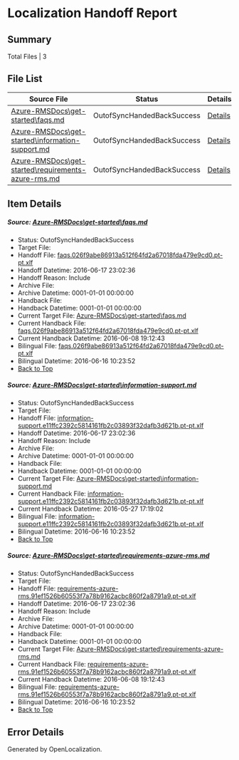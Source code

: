 # <a name='report-top'></a> Localization Handoff Report

## Summary
 Total Files | 3

## File List
 Source File | Status | Details 
 ----------- | ------ | ------- 
 [Azure-RMSDocs\get-started\faqs.md](https://github.com/Microsoft/Azure-RMSDocs-pr/blob/b4996210dfe1766db8350cfd08ad777760586c76/Azure-RMSDocs/get-started/faqs.md) | OutofSyncHandedBackSuccess | [Details](#d9107e8566f0e44d87d9da4703aa3376c8594b4e103)
 [Azure-RMSDocs\get-started\information-support.md](https://github.com/Microsoft/Azure-RMSDocs-pr/blob/50ebcd71336baeb68687e2d0c1ff1f0608925761/Azure-RMSDocs/get-started/information-support.md) | OutofSyncHandedBackSuccess | [Details](#8141a46e90bfd48562302f1707704104ead82aef105)
 [Azure-RMSDocs\get-started\requirements-azure-rms.md](https://github.com/Microsoft/Azure-RMSDocs-pr/blob/50ebcd71336baeb68687e2d0c1ff1f0608925761/Azure-RMSDocs/get-started/requirements-azure-rms.md) | OutofSyncHandedBackSuccess | [Details](#72a75712da9efa201865440affa80461dcd7df53110)

## Item Details
##### <a name='d9107e8566f0e44d87d9da4703aa3376c8594b4e103'></a> Source: [Azure-RMSDocs\get-started\faqs.md](https://github.com/Microsoft/Azure-RMSDocs-pr/blob/b4996210dfe1766db8350cfd08ad777760586c76/Azure-RMSDocs/get-started/faqs.md)
* Status: OutofSyncHandedBackSuccess
* Target File: 
* Handoff File: [faqs.026f9abe86913a512f64fd2a67018fda479e9cd0.pt-pt.xlf](https://github.com/Microsoft/EM.handoff/blob/8b6657e02073b96f15fd46e59e487fb3a93cbaf6/ol-handoff/Microsoft/Azure-RMSDocs-pr.pt-pt/master/faqs.026f9abe86913a512f64fd2a67018fda479e9cd0.pt-pt.xlf)
* Handoff Datetime: 2016-06-17 23:02:36
* Handoff Reason: Include
* Archive File: 
* Archive Datetime: 0001-01-01 00:00:00
* Handback File: 
* Handback Datetime: 0001-01-01 00:00:00
* Current Target File: [Azure-RMSDocs\get-started\faqs.md](https://github.com/Microsoft/Azure-RMSDocs-pr.pt-pt/blob/46fd45375c3060833f14e78dfbb8582ca7440d21/Azure-RMSDocs/get-started/faqs.md)
* Current Handback File: [faqs.026f9abe86913a512f64fd2a67018fda479e9cd0.pt-pt.xlf](https://github.com/Microsoft/EM.handback/blob/a1d026d8c317de5866e474cb7e39a537bdf4e4c4/ol-handback/Microsoft/Azure-RMSDocs-pr.pt-pt/master/faqs.026f9abe86913a512f64fd2a67018fda479e9cd0.pt-pt.xlf)
* Current Handback Datetime: 2016-06-08 19:12:43
* Bilingual File: [faqs.026f9abe86913a512f64fd2a67018fda479e9cd0.pt-pt.xlf](https://github.com/Microsoft/EM.handback/blob/a1d026d8c317de5866e474cb7e39a537bdf4e4c4/ol-handback/Microsoft/Azure-RMSDocs-pr.pt-pt/master/faqs.026f9abe86913a512f64fd2a67018fda479e9cd0.pt-pt.xlf)
* Bilingual Datetime: 2016-06-16 10:23:52
* [Back to Top](#report-top)

##### <a name='8141a46e90bfd48562302f1707704104ead82aef105'></a> Source: [Azure-RMSDocs\get-started\information-support.md](https://github.com/Microsoft/Azure-RMSDocs-pr/blob/50ebcd71336baeb68687e2d0c1ff1f0608925761/Azure-RMSDocs/get-started/information-support.md)
* Status: OutofSyncHandedBackSuccess
* Target File: 
* Handoff File: [information-support.e11ffc2392c5814161fb2c03893f32dafb3d621b.pt-pt.xlf](https://github.com/Microsoft/EM.handoff/blob/8b6657e02073b96f15fd46e59e487fb3a93cbaf6/ol-handoff/Microsoft/Azure-RMSDocs-pr.pt-pt/master/information-support.e11ffc2392c5814161fb2c03893f32dafb3d621b.pt-pt.xlf)
* Handoff Datetime: 2016-06-17 23:02:36
* Handoff Reason: Include
* Archive File: 
* Archive Datetime: 0001-01-01 00:00:00
* Handback File: 
* Handback Datetime: 0001-01-01 00:00:00
* Current Target File: [Azure-RMSDocs\get-started\information-support.md](https://github.com/Microsoft/Azure-RMSDocs-pr.pt-pt/blob/a440369afbc3a30d95e59478e5337cb0fa08d1c9/Azure-RMSDocs/get-started/information-support.md)
* Current Handback File: [information-support.e11ffc2392c5814161fb2c03893f32dafb3d621b.pt-pt.xlf](https://github.com/Microsoft/EM.handback/blob/3259bebedbfc5f73f147ca44b85d5957c0d4d693/ol-handback/Microsoft/Azure-RMSDocs-pr.pt-pt/master/information-support.e11ffc2392c5814161fb2c03893f32dafb3d621b.pt-pt.xlf)
* Current Handback Datetime: 2016-05-27 17:19:02
* Bilingual File: [information-support.e11ffc2392c5814161fb2c03893f32dafb3d621b.pt-pt.xlf](https://github.com/Microsoft/EM.handback/blob/3259bebedbfc5f73f147ca44b85d5957c0d4d693/ol-handback/Microsoft/Azure-RMSDocs-pr.pt-pt/master/information-support.e11ffc2392c5814161fb2c03893f32dafb3d621b.pt-pt.xlf)
* Bilingual Datetime: 2016-06-16 10:23:52
* [Back to Top](#report-top)

##### <a name='72a75712da9efa201865440affa80461dcd7df53110'></a> Source: [Azure-RMSDocs\get-started\requirements-azure-rms.md](https://github.com/Microsoft/Azure-RMSDocs-pr/blob/50ebcd71336baeb68687e2d0c1ff1f0608925761/Azure-RMSDocs/get-started/requirements-azure-rms.md)
* Status: OutofSyncHandedBackSuccess
* Target File: 
* Handoff File: [requirements-azure-rms.91ef1526b60553f7a78b9162acbc860f2a8791a9.pt-pt.xlf](https://github.com/Microsoft/EM.handoff/blob/8b6657e02073b96f15fd46e59e487fb3a93cbaf6/ol-handoff/Microsoft/Azure-RMSDocs-pr.pt-pt/master/requirements-azure-rms.91ef1526b60553f7a78b9162acbc860f2a8791a9.pt-pt.xlf)
* Handoff Datetime: 2016-06-17 23:02:36
* Handoff Reason: Include
* Archive File: 
* Archive Datetime: 0001-01-01 00:00:00
* Handback File: 
* Handback Datetime: 0001-01-01 00:00:00
* Current Target File: [Azure-RMSDocs\get-started\requirements-azure-rms.md](https://github.com/Microsoft/Azure-RMSDocs-pr.pt-pt/blob/46fd45375c3060833f14e78dfbb8582ca7440d21/Azure-RMSDocs/get-started/requirements-azure-rms.md)
* Current Handback File: [requirements-azure-rms.91ef1526b60553f7a78b9162acbc860f2a8791a9.pt-pt.xlf](https://github.com/Microsoft/EM.handback/blob/a1d026d8c317de5866e474cb7e39a537bdf4e4c4/ol-handback/Microsoft/Azure-RMSDocs-pr.pt-pt/master/requirements-azure-rms.91ef1526b60553f7a78b9162acbc860f2a8791a9.pt-pt.xlf)
* Current Handback Datetime: 2016-06-08 19:12:43
* Bilingual File: [requirements-azure-rms.91ef1526b60553f7a78b9162acbc860f2a8791a9.pt-pt.xlf](https://github.com/Microsoft/EM.handback/blob/a1d026d8c317de5866e474cb7e39a537bdf4e4c4/ol-handback/Microsoft/Azure-RMSDocs-pr.pt-pt/master/requirements-azure-rms.91ef1526b60553f7a78b9162acbc860f2a8791a9.pt-pt.xlf)
* Bilingual Datetime: 2016-06-16 10:23:52
* [Back to Top](#report-top)


## Error Details

Generated by OpenLocalization.

